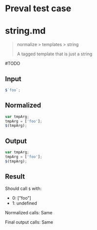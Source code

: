 # Preval test case

# string.md

> normalize > templates > string
>
> A tagged template that is just a string

#TODO

## Input

`````js filename=intro
$`foo`;
`````

## Normalized

`````js filename=intro
var tmpArg;
tmpArg = ['foo'];
$(tmpArg);
`````

## Output

`````js filename=intro
var tmpArg;
tmpArg = ['foo'];
$(tmpArg);
`````

## Result

Should call `$` with:
 - 0: ["foo"]
 - 1: undefined

Normalized calls: Same

Final output calls: Same

